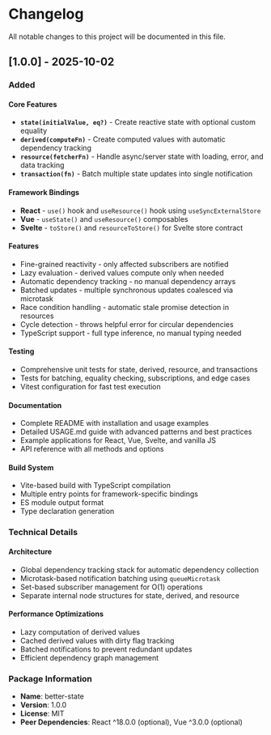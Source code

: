 # Changelog

All notable changes to this project will be documented in this file.

## [1.0.0] - 2025-10-02

### Added

#### Core Features
- **`state(initialValue, eq?)`** - Create reactive state with optional custom equality
- **`derived(computeFn)`** - Create computed values with automatic dependency tracking
- **`resource(fetcherFn)`** - Handle async/server state with loading, error, and data tracking
- **`transaction(fn)`** - Batch multiple state updates into single notification

#### Framework Bindings
- **React** - `use()` hook and `useResource()` hook using `useSyncExternalStore`
- **Vue** - `useState()` and `useResource()` composables
- **Svelte** - `toStore()` and `resourceToStore()` for Svelte store contract

#### Features
- Fine-grained reactivity - only affected subscribers are notified
- Lazy evaluation - derived values compute only when needed
- Automatic dependency tracking - no manual dependency arrays
- Batched updates - multiple synchronous updates coalesced via microtask
- Race condition handling - automatic stale promise detection in resources
- Cycle detection - throws helpful error for circular dependencies
- TypeScript support - full type inference, no manual typing needed

#### Testing
- Comprehensive unit tests for state, derived, resource, and transactions
- Tests for batching, equality checking, subscriptions, and edge cases
- Vitest configuration for fast test execution

#### Documentation
- Complete README with installation and usage examples
- Detailed USAGE.md guide with advanced patterns and best practices
- Example applications for React, Vue, Svelte, and vanilla JS
- API reference with all methods and options

#### Build System
- Vite-based build with TypeScript compilation
- Multiple entry points for framework-specific bindings
- ES module output format
- Type declaration generation

### Technical Details

#### Architecture
- Global dependency tracking stack for automatic dependency collection
- Microtask-based notification batching using `queueMicrotask`
- Set-based subscriber management for O(1) operations
- Separate internal node structures for state, derived, and resource

#### Performance Optimizations
- Lazy computation of derived values
- Cached derived values with dirty flag tracking
- Batched notifications to prevent redundant updates
- Efficient dependency graph management

### Package Information
- **Name**: better-state
- **Version**: 1.0.0
- **License**: MIT
- **Peer Dependencies**: React ^18.0.0 (optional), Vue ^3.0.0 (optional)
